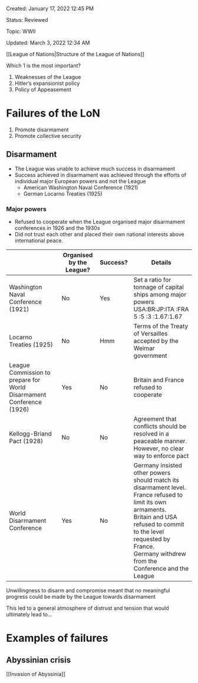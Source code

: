 Created: January 17, 2022 12:45 PM

Status: Reviewed

Topic: WWII

Updated: March 3, 2022 12:34 AM

[[League of Nations|Structure of the League of Nations]]

Which 1 is the most important?

1.  Weaknesses of the League
2. Hitler’s expansionist policy
3. Policy of Appeasement

# Failures of the LoN

1. Promote disarmament
2. Promote collective security

## Disarmament

- The League was unable to achieve much success in disarmament
- Success achieved in disarmament was achieved through the efforts of individual major European powers and not the League
    - American Washington Naval Conference (1921)
    - German Locarno Treaties (1925)

### Major powers

- Refused to cooperate when the League organised major disarmament conferences in 1926 and the 1930s
- Did not trust each other and placed their own national interests above international peace.

|                                    | Organised by the League? | Success? | Details                                                                                                         |
| ---------------------------------- | ------------------------ | -------- | --------------------------------------------------------------------------------------------------------------- |
| Washington Naval Conference (1921) | No                       | Yes      | Set a ratio for tonnage of capital ships among major powers<br>USA:BR:JP:ITA  :FRA<br>5     :5   :3  :1.67:1.67 |
| Locarno Treaties (1925) | No | Hmm | Terms of the Treaty of Versailles accepted by the Weimar government |
| League Commission to prepare for World Disarmament Conference (1926) | Yes | No | Britain and France refused to cooperate |
| Kellogg-Briand Pact (1928) | No | No | Agreement that conflicts should be resolved in a peaceable manner. However, no clear way to enforce pact |
| World Disarmament Conference | Yes | No | Germany insisted other powers should match its disarmament level.<br>France refused to limit its own armaments.<br>Britain and USA refused to commit to the level requested by France.<br>Germany withdrew from the Conference and the League |

Unwillingness to disarm and compromise meant that no meaningful progress could be made by the League towards disarmament

This led to a general atmosphere of distrust and tension that would ultimately lead to...

# Examples of failures

## Abyssinian crisis

[[Invasion of Abyssinia]]
